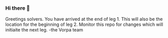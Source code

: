 ### Hi there 👋

<!--
**0xAlanTuring/0xAlanTuring** is a ✨ _special_ ✨ repository because its `README.md` (this file) appears on your GitHub profile.

Greetings solvers.
You have arrived at the end of leg 1.
This will also be the location for the beginning of leg 2.
Monitor this repo for changes which will initiaite the next leg.
-the Vorpa team

-->

Greetings solvers.
You have arrived at the end of leg 1.
This will also be the location for the beginning of leg 2.
Monitor this repo for changes which will initiaite the next leg.
-the Vorpa team
